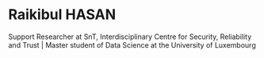 # Raikibul HASAN
Support Researcher at SnT, Interdisciplinary Centre for Security, Reliability and Trust | Master student of Data Science at the University of Luxembourg
 
